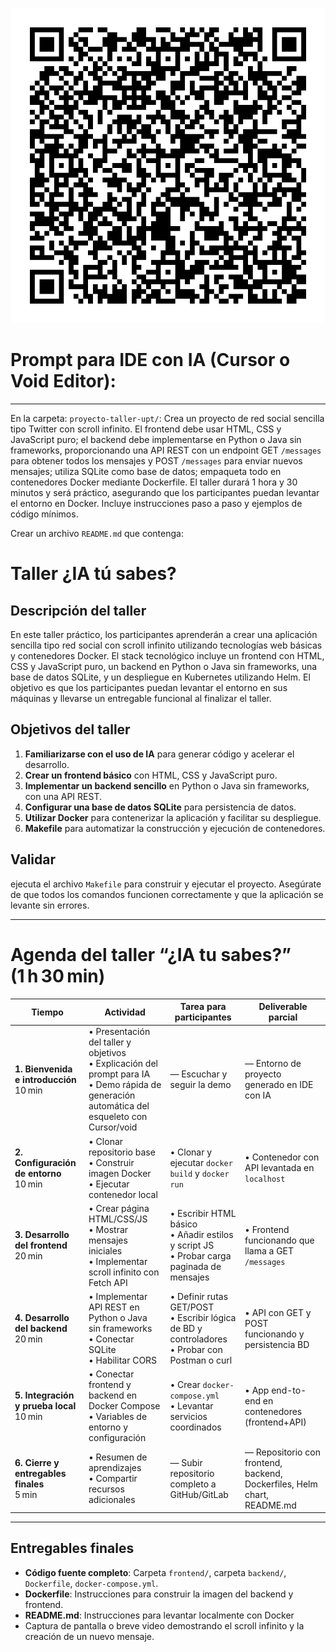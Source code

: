 ![QR](assets/images/QR.png)

# Prompt para IDE con IA (Cursor o Void Editor):

---

En la carpeta: `proyecto-taller-upt/`: 
Crea un proyecto de red social sencilla tipo Twitter con scroll infinito. El frontend debe usar HTML, CSS y JavaScript puro; el backend debe implementarse en Python o Java sin frameworks, proporcionando una API REST con un endpoint GET `/messages` para obtener todos los mensajes y POST `/messages` para enviar nuevos mensajes; utiliza SQLite como base de datos; empaqueta todo en contenedores Docker mediante Dockerfile. El taller durará 1 hora y 30 minutos y será práctico, asegurando que los participantes puedan levantar el entorno en Docker. Incluye instrucciones paso a paso y ejemplos de código mínimos.

Crear un archivo `README.md` que contenga: 
# Taller ¿IA tú sabes?
## Descripción del taller
En este taller práctico, los participantes aprenderán a crear una aplicación sencilla tipo red social con scroll infinito utilizando tecnologías web básicas y contenedores Docker. El stack tecnológico incluye un frontend con HTML, CSS y JavaScript puro, un backend en Python o Java sin frameworks, una base de datos SQLite, y un despliegue en Kubernetes utilizando Helm. El objetivo es que los participantes puedan levantar el entorno en sus máquinas y llevarse un entregable funcional al finalizar el taller.   

## Objetivos del taller
1. **Familiarizarse con el uso de IA** para generar código y acelerar el desarrollo.
2. **Crear un frontend básico** con HTML, CSS y JavaScript puro.
3. **Implementar un backend sencillo** en Python o Java sin frameworks, con una API REST.
4. **Configurar una base de datos SQLite** para persistencia de datos.
5. **Utilizar Docker** para contenerizar la aplicación y facilitar su despliegue.
6. **Makefile** para automatizar la construcción y ejecución de contenedores.

## Validar
ejecuta el archivo `Makefile` para construir y ejecutar el proyecto. Asegúrate de que todos los comandos funcionen correctamente y que la aplicación se levante sin errores.

---


# Agenda del taller “¿IA tu sabes?” (1 h 30 min)

| Tiempo            | Actividad                                                    | Tarea para participantes                                 | Deliverable parcial                                 |
|-------------------|--------------------------------------------------------------|-----------------------------------------------------------|-----------------------------------------------------|
| **1. Bienvenida e introducción**<br>10 min | • Presentación del taller y objetivos<br>• Explicación del prompt para IA<br>• Demo rápida de generación automática del esqueleto con Cursor/void | — Escuchar y seguir la demo                             | — Entorno de proyecto generado en IDE con IA        |
| **2. Configuración de entorno**<br>10 min | • Clonar repositorio base<br>• Construir imagen Docker<br>• Ejecutar contenedor local | • Clonar y ejecutar `docker build` y `docker run`       | • Contenedor con API levantada en `localhost`       |
| **3. Desarrollo del frontend**<br>20 min  | • Crear página HTML/CSS/JS<br>• Mostrar mensajes iniciales<br>• Implementar scroll infinito con Fetch API | • Escribir HTML básico<br>• Añadir estilos y script JS<br>• Probar carga paginada de mensajes | • Frontend funcionando que llama a GET `/messages`   |
| **4. Desarrollo del backend**<br>20 min   | • Implementar API REST en Python o Java sin frameworks<br>• Conectar SQLite<br>• Habilitar CORS | • Definir rutas GET/POST<br>• Escribir lógica de BD y controladores<br>• Probar con Postman o curl | • API con GET y POST funcionando y persistencia BD   |
| **5. Integración y prueba local**<br>10 min | • Conectar frontend y backend en Docker Compose<br>• Variables de entorno y configuración | • Crear `docker-compose.yml`<br>• Levantar servicios coordinados       | • App end-to-end en contenedores (frontend+API)     |
| **6. Cierre y entregables finales**<br>5 min  | • Resumen de aprendizajes<br>• Compartir recursos adicionales | — Subir repositorio completo a GitHub/GitLab           | — Repositorio con frontend, backend, Dockerfiles, Helm chart, README.md |

---

## Entregables finales

- **Código fuente completo**: Carpeta `frontend/`, carpeta `backend/`, `Dockerfile`, `docker-compose.yml`.
- **Dockerfile**: Instrucciones para construir la imagen del backend y frontend.
- **README.md**: Instrucciones para levantar localmente con Docker 
- Captura de pantalla o breve video demostrando el scroll infinito y la creación de un nuevo mensaje.


